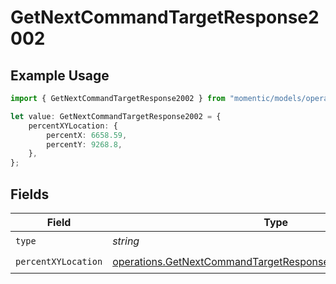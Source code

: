 # GetNextCommandTargetResponse2002

## Example Usage

```typescript
import { GetNextCommandTargetResponse2002 } from "momentic/models/operations";

let value: GetNextCommandTargetResponse2002 = {
    percentXYLocation: {
        percentX: 6658.59,
        percentY: 9268.8,
    },
};
```

## Fields

| Field                                                                                                                                      | Type                                                                                                                                       | Required                                                                                                                                   | Description                                                                                                                                |
| ------------------------------------------------------------------------------------------------------------------------------------------ | ------------------------------------------------------------------------------------------------------------------------------------------ | ------------------------------------------------------------------------------------------------------------------------------------------ | ------------------------------------------------------------------------------------------------------------------------------------------ |
| `type`                                                                                                                                     | *string*                                                                                                                                   | :heavy_check_mark:                                                                                                                         | N/A                                                                                                                                        |
| `percentXYLocation`                                                                                                                        | [operations.GetNextCommandTargetResponse200PercentXYLocation](../../models/operations/getnextcommandtargetresponse200percentxylocation.md) | :heavy_check_mark:                                                                                                                         | N/A                                                                                                                                        |